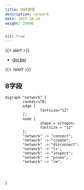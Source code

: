 ```yaml
---
title: 网络管理
description: network
date: 2023-10-26
weight: 20000


viz: true
---
```

<style>
th, td {
  border: 1px solid rgb(190, 190, 190);
}
</style>
{{< alert >}}

- [docker](https://docs.docker.com/reference/cli/docker/)

{{< /alert >}}




## 8字段
```viz-dot
digraph "network" {
        rankdir=TB;
        edge [
                fontsize="12"
        ];
        node [
                shape = octagon;
                fontsize = "12"
        ];
        "network" -> "connect";
        "network" -> "create";
        "network" -> "disconnect";
        "network" -> "ls";
        "network" -> "inspect";
        "network" -> "prune";
        "network" -> "rm";




}
```